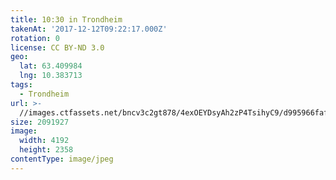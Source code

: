 ```yaml
---
title: 10:30 in Trondheim
takenAt: '2017-12-12T09:22:17.000Z'
rotation: 0
license: CC BY-ND 3.0
geo:
  lat: 63.409984
  lng: 10.383713
tags:
  - Trondheim
url: >-
  //images.ctfassets.net/bncv3c2gt878/4exOEYDsyAh2zP4TsihyC9/d995966fafbb60c8e21d73a1473c95fe/1030-in-trondheim_24138868747_o
size: 2091927
image:
  width: 4192
  height: 2358
contentType: image/jpeg
---
```


